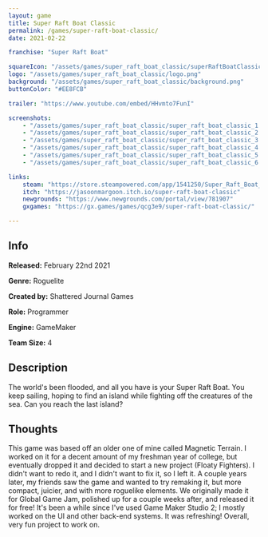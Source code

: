 ```yaml
---
layout: game
title: Super Raft Boat Classic
permalink: /games/super-raft-boat-classic/
date: 2021-02-22

franchise: "Super Raft Boat"

squareIcon: "/assets/games/super_raft_boat_classic/superRaftBoatClassic512.png/"
logo: "/assets/games/super_raft_boat_classic/logo.png"
background: "/assets/games/super_raft_boat_classic/background.png"
buttonColor: "#EE8FCB"

trailer: "https://www.youtube.com/embed/HHvmto7FunI"

screenshots:
    - "/assets/games/super_raft_boat_classic/super_raft_boat_classic_1.png"
    - "/assets/games/super_raft_boat_classic/super_raft_boat_classic_2.png"
    - "/assets/games/super_raft_boat_classic/super_raft_boat_classic_3.png"
    - "/assets/games/super_raft_boat_classic/super_raft_boat_classic_4.png"
    - "/assets/games/super_raft_boat_classic/super_raft_boat_classic_5.png"
    - "/assets/games/super_raft_boat_classic/super_raft_boat_classic_6.png"

links:
    steam: "https://store.steampowered.com/app/1541250/Super_Raft_Boat_Classic/"
    itch: "https://jasoonmargoon.itch.io/super-raft-boat-classic"
    newgrounds: "https://www.newgrounds.com/portal/view/781907"
    gxgames: "https://gx.games/games/qcg3e9/super-raft-boat-classic/"

---
```


## Info
  <p><strong>Released:</strong> February 22nd 2021 </p>
  <p><strong>Genre:</strong> Roguelite </p>
  <p><strong>Created by:</strong> Shattered Journal Games </p>
  <p><strong>Role:</strong> Programmer </p>
  <p><strong>Engine:</strong> GameMaker </p>
  <p><strong>Team Size:</strong> 4 </p>

## Description
The world's been flooded, and all you have is your Super Raft Boat. You keep sailing, hoping to find an island while fighting off the creatures of the sea. Can you reach the last island?

## Thoughts
This game was based off an older one of mine called Magnetic Terrain. I worked on it for a decent amount of my freshman year of college, but eventually dropped it and decided to start a new project (Floaty Fighters). I didn't want to redo it, and I didn't want to fix it, so I left it. A couple years later, my friends saw the game and wanted to try remaking it, but more compact, juicier, and with more roguelike elements. We originally made it for Global Game Jam, polished up for a couple weeks after, and released it for free! It's been a while since I've used Game Maker Studio 2; I mostly worked on the UI and other back-end systems. It was refreshing! Overall, very fun project to work on.
